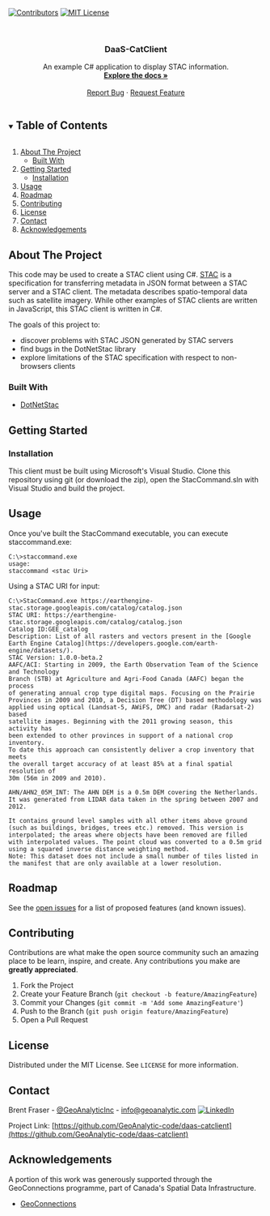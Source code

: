 <!--
*** Thanks for checking out the Best-README-Template. If you have a suggestion
*** that would make this better, please fork the repo and create a pull request
*** or simply open an issue with the tag "enhancement".
*** Thanks again! Now go create something AMAZING! :D
***
-->

<!-- PROJECT SHIELDS -->
<!--
*** I'm using markdown "reference style" links for readability.
*** Reference links are enclosed in brackets [ ] instead of parentheses ( ).
*** See the bottom of this document for the declaration of the reference variables
*** for contributors-url, forks-url, etc. This is an optional, concise syntax you may use.
*** https://www.markdownguide.org/basic-syntax/#reference-style-links
-->
[![Contributors][contributors-shield]][contributors-url]
[![MIT License][license-shield]][license-url]

<br />
<p align="center">

  <h3 align="center">DaaS-CatClient</h3>

  <p align="center">
    An example C# application to display STAC information.
    <br />
    <a href="https://github.com/GeoAnalytic-code/daas-catclient"><strong>Explore the docs »</strong></a>
    <br />
    <br />
    <a href="https://github.com/GeoAnalytic-code/daas-catclient/issues">Report Bug</a>
    ·
    <a href="https://github.com/GeoAnalytic-code/daas-catclient/issues">Request Feature</a>
  </p>
</p>



<!-- TABLE OF CONTENTS -->
<details open="open">
  <summary><h2 style="display: inline-block">Table of Contents</h2></summary>
  <ol>
    <li>
      <a href="#about-the-project">About The Project</a>
      <ul>
        <li><a href="#built-with">Built With</a></li>
      </ul>
    </li>
    <li>
      <a href="#getting-started">Getting Started</a>
      <ul>
        <li><a href="#installation">Installation</a></li>
      </ul>
    </li>
    <li><a href="#usage">Usage</a></li>
    <li><a href="#roadmap">Roadmap</a></li>
    <li><a href="#contributing">Contributing</a></li>
    <li><a href="#license">License</a></li>
    <li><a href="#contact">Contact</a></li>
    <li><a href="#acknowledgements">Acknowledgements</a></li>
  </ol>
</details>



<!-- ABOUT THE PROJECT -->
## About The Project
This code may be used to create a STAC client using C#. [STAC](https://stacspec.org/) is a specification for transferring metadata in JSON format between a STAC server and a STAC client.  The metadata describes spatio-temporal data such as satellite imagery.  While other examples of STAC clients are written in JavaScript, this STAC client is written in C#.

The goals of this project to:
* discover problems with STAC JSON generated by STAC servers
* find bugs in the DotNetStac library
* explore limitations of the STAC specification with respect to non-browsers clients

### Built With

* [DotNetStac](https://github.com/Terradue/DotNetStac)

## Getting Started
### Installation
This client must be built using Microsoft's Visual Studio.  Clone this repository using git (or download the zip), open the StacCommand.sln with Visual Studio and build the project.

## Usage
Once you've built the StacCommand executable, you can execute staccommand.exe:
```
C:\>staccommand.exe
usage:
staccommand <stac Uri>
```

Using a STAC URI for input:
```
C:\>StacCommand.exe https://earthengine-stac.storage.googleapis.com/catalog/catalog.json
STAC URI: https://earthengine-stac.storage.googleapis.com/catalog/catalog.json
Catalog ID:GEE_catalog
Description: List of all rasters and vectors present in the [Google Earth Engine Catalog](https://developers.google.com/earth-engine/datasets/).
STAC Version: 1.0.0-beta.2
AAFC/ACI: Starting in 2009, the Earth Observation Team of the Science and Technology
Branch (STB) at Agriculture and Agri-Food Canada (AAFC) began the process
of generating annual crop type digital maps. Focusing on the Prairie
Provinces in 2009 and 2010, a Decision Tree (DT) based methodology was
applied using optical (Landsat-5, AWiFS, DMC) and radar (Radarsat-2) based
satellite images. Beginning with the 2011 growing season, this activity has
been extended to other provinces in support of a national crop inventory.
To date this approach can consistently deliver a crop inventory that meets
the overall target accuracy of at least 85% at a final spatial resolution of
30m (56m in 2009 and 2010).

AHN/AHN2_05M_INT: The AHN DEM is a 0.5m DEM covering the Netherlands. It was generated from LIDAR data taken in the spring between 2007 and 2012.

It contains ground level samples with all other items above ground (such as buildings, bridges, trees etc.) removed. This version is interpolated; the areas where objects have been removed are filled with interpolated values. The point cloud was converted to a 0.5m grid using a squared inverse distance weighting method.
Note: This dataset does not include a small number of tiles listed in the manifest that are only available at a lower resolution.
```

<!-- ROADMAP -->
## Roadmap

See the [open issues](https://github.com/GeoAnalytic-code/daas-catclient/issues) for a list of proposed features (and known issues).



<!-- CONTRIBUTING -->
## Contributing

Contributions are what make the open source community such an amazing place to be learn, inspire, and create. Any contributions you make are **greatly appreciated**.

1. Fork the Project
2. Create your Feature Branch (`git checkout -b feature/AmazingFeature`)
3. Commit your Changes (`git commit -m 'Add some AmazingFeature'`)
4. Push to the Branch (`git push origin feature/AmazingFeature`)
5. Open a Pull Request


<!-- LICENSE -->
## License

Distributed under the MIT License. See `LICENSE` for more information.

<!-- CONTACT -->
## Contact

Brent Fraser - [@GeoAnalyticInc](https://twitter.com/GeoAnalyticInc) - info@geoanalytic.com  [![LinkedIn][linkedin-shield]][linkedin-url]

Project Link: [https://github.com/GeoAnalytic-code/daas-catclient](https://github.com/GeoAnalytic-code/daas-catclient)

<!-- ACKNOWLEDGEMENTS -->
## Acknowledgements
A portion of this work was generously supported through the GeoConnections programme, part of Canada's Spatial Data Infrastructure. 
* [GeoConnections](https://www.nrcan.gc.ca/science-data/science-research/earth-sciences/geomatics/canadas-spatial-data-infrastructure/10783)


<!-- MARKDOWN LINKS & IMAGES -->
<!-- https://www.markdownguide.org/basic-syntax/#reference-style-links -->
[contributors-shield]: https://img.shields.io/github/contributors/GeoAnalytic-code/daas-catclient.svg?style=plastic
[contributors-url]: https://github.com/GeoAnalytic-code/daas-catclient/graphs/contributors
[forks-shield]: https://img.shields.io/github/forks/GeoAnalytic-code/daas-catclient.svg?style=plastic
[forks-url]: https://github.com/GeoAnalytic-code/daas-catclient/network/members
[stars-shield]: https://img.shields.io/github/stars/GeoAnalytic-code/daas-catclient.svg?style=plastic
[stars-url]: https://github.com/GeoAnalytic-code/daas-catclient/stargazers
[issues-shield]: https://img.shields.io/github/issues/GeoAnalytic-code/daas-catclient.svg?style=plastic
[issues-url]: https://github.com/GeoAnalytic-code/daas-catclient/issues
[python-shield]: https://img.shields.io/pypi/pyversions/pystac?style=plastic
[license-shield]: https://img.shields.io/github/license/Geoanalytic-code/daas-catclient?style=plastic
[license-url]: https://github.com/GeoAnalytic-code/daas-catclient/blob/master/LICENSE
[linkedin-shield]: https://img.shields.io/badge/-LinkedIn-black.svg?style=plastic&logo=linkedin&colorB=555
[linkedin-url]: https://www.linkedin.com/in/david-currie-4a129920/
[workflow-shield]: https://img.shields.io/github/workflow/status/geoanalytic-code/daas-catclient/Python%20application
